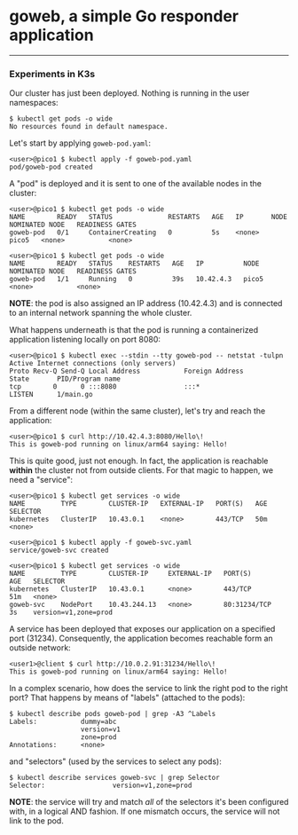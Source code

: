 # goweb, a simple Go responder application

----

### Experiments in K3s
Our cluster has just been deployed. Nothing is running in the user namespaces:
```
$ kubectl get pods -o wide
No resources found in default namespace.
```

Let's start by applying `goweb-pod.yaml`:
```
<user>@pico1 $ kubectl apply -f goweb-pod.yaml
pod/goweb-pod created
```

A "pod" is deployed and it is sent to one of the available nodes in the cluster:
```
<user>@pico1 $ kubectl get pods -o wide
NAME        READY   STATUS              RESTARTS   AGE   IP       NODE    NOMINATED NODE   READINESS GATES
goweb-pod   0/1     ContainerCreating   0          5s    <none>   pico5   <none>           <none>

<user>@pico1 $ kubectl get pods -o wide
NAME        READY   STATUS    RESTARTS   AGE   IP          NODE    NOMINATED NODE   READINESS GATES
goweb-pod   1/1     Running   0          39s   10.42.4.3   pico5   <none>           <none>
```
**NOTE**: the pod is also assigned an IP address (10.42.4.3) and is connected to an internal network spanning the whole cluster.

What happens underneath is that the pod is running a containerized application listening locally on port 8080:
```
<user>@pico1 $ kubectl exec --stdin --tty goweb-pod -- netstat -tulpn
Active Internet connections (only servers)
Proto Recv-Q Send-Q Local Address           Foreign Address         State       PID/Program name
tcp        0      0 :::8080                 :::*                    LISTEN      1/main.go
```

From a different node (within the same cluster), let's try and reach the application:
```
<user>@pico1 $ curl http://10.42.4.3:8080/Hello\!
This is goweb-pod running on linux/arm64 saying: Hello!
```

This is quite good, just not enough. In fact, the application is reachable **within** the cluster not from outside clients. For that magic to happen, we need a "service":
```
<user>@pico1 $ kubectl get services -o wide
NAME         TYPE        CLUSTER-IP   EXTERNAL-IP   PORT(S)   AGE   SELECTOR
kubernetes   ClusterIP   10.43.0.1    <none>        443/TCP   50m   <none>

<user>@pico1 $ kubectl apply -f goweb-svc.yaml
service/goweb-svc created

<user>@pico1 $ kubectl get services -o wide
NAME         TYPE        CLUSTER-IP     EXTERNAL-IP   PORT(S)        AGE   SELECTOR
kubernetes   ClusterIP   10.43.0.1      <none>        443/TCP        51m   <none>
goweb-svc    NodePort    10.43.244.13   <none>        80:31234/TCP   3s    version=v1,zone=prod
```

A service has been deployed that exposes our application on a specified port (31234). Consequently, the application becomes reachable form an outside network:
```
<user1>@client $ curl http://10.0.2.91:31234/Hello\!
This is goweb-pod running on linux/arm64 saying: Hello!
```

In a complex scenario, how does the service to link the right pod to the right port? That happens by means of "labels" (attached to the pods):
```
$ kubectl describe pods goweb-pod | grep -A3 ^Labels
Labels:           dummy=abc
                  version=v1
                  zone=prod
Annotations:      <none>
```

and "selectors" (used by the services to select any pods):
```
$ kubectl describe services goweb-svc | grep Selector
Selector:                 version=v1,zone=prod
```
**NOTE**: the service will try and match _all_ of the selectors it's been configured with, in a logical AND fashion. If one mismatch occurs, the service will not link to the pod.
